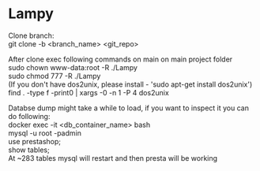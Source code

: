 # Lampy

Clone branch: <br />
git clone -b <branch_name> <git_repo>  <br />

After clone exec following commands on main on main project folder  <br />
sudo chown www-data:root -R ./Lampy  <br />
sudo chmod 777 -R ./Lampy  <br />
(If you don't have dos2unix, please install - 'sudo apt-get install dos2unix') <br />
find . -type f -print0 | xargs -0 -n 1 -P 4 dos2unix  <br />

Databse dump might take a while to load, if you want to inspect it you can do following: <br />
docker exec -it <db_container_name> bash <br />
mysql -u root -padmin <br />
use prestashop; <br />
show tables; <br />
At ~283 tables mysql will restart and then presta will be working <br />
